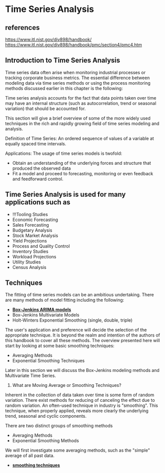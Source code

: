# Time Series Analysis

## references

<https://www.itl.nist.gov/div898/handbook/>
<https://www.itl.nist.gov/div898/handbook/pmc/section4/pmc4.htm>

## Introduction to Time Series Analysis

Time series data often arise when monitoring industrial processes or tracking corporate business metrics. The essential difference between modeling data via time series methods or using the process monitoring methods discussed earlier in this chapter is the following:

  Time series analysis accounts for the fact that data points taken over time may have an internal structure (such as autocorrelation, trend or seasonal variation) that should be accounted for.

This section will give a brief overview of some of the more widely used techniques in the rich and rapidly growing field of time series modeling and analysis.

Definition of Time Series: An ordered sequence of values of a variable at equally spaced time intervals.

Applications: The usage of time series models is twofold:

- Obtain an understanding of the underlying forces and structure that produced the observed data
- Fit a model and proceed to forecasting, monitoring or even feedback and feedforward control.

## Time Series Analysis is used for many applications such as

- !!!Tooling Studies
- Economic Forecasting
- Sales Forecasting
- Budgetary Analysis
- Stock Market Analysis
- Yield Projections
- Process and Quality Control
- Inventory Studies
- Workload Projections
- Utility Studies
- Census Analysis

## Techniques

The fitting of time series models can be an ambitious undertaking. There are many methods of model fitting including the following:

- **[Box-Jenkins ARIMA models](arima.md)**
- Box-Jenkins Multivariate Models
- Holt-Winters Exponential Smoothing (single, double, triple)

The user's application and preference will decide the selection of the appropriate technique. It is beyond the realm and intention of the authors of this handbook to cover all these methods. The overview presented here will start by looking at some basic smoothing techniques:

- Averaging Methods
- Exponential Smoothing Techniques

Later in this section we will discuss the Box-Jenkins modeling methods and Multivariate Time Series.

1) What are Moving Average or Smoothing Techniques?

Inherent in the collection of data taken over time is some form of random variation. There exist methods for reducing of canceling the effect due to random variation. An often-used technique in industry is "smoothing". This technique, when properly applied, reveals more clearly the underlying trend, seasonal and cyclic components.

There are two distinct groups of smoothing methods

- Averaging Methods
- Exponential Smoothing Methods

We will first investigate some averaging methods, such as the "simple" average of all past data.

- **[smoothing techniques](smoothing-techniques.md)**
